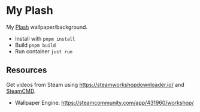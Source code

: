 # My Plash

My [Plash](https://sindresorhus.com/plash) wallpaper/background.

- Install with `pnpm install`
- Build `pnpm build`
- Run container `just run`

## Resources

Get videos from Steam using https://steamworkshopdownloader.io/ and
[SteamCMD](https://developer.valvesoftware.com/wiki/SteamCMD#macOS).

- Wallpaper Engine: https://steamcommunity.com/app/431960/workshop/
